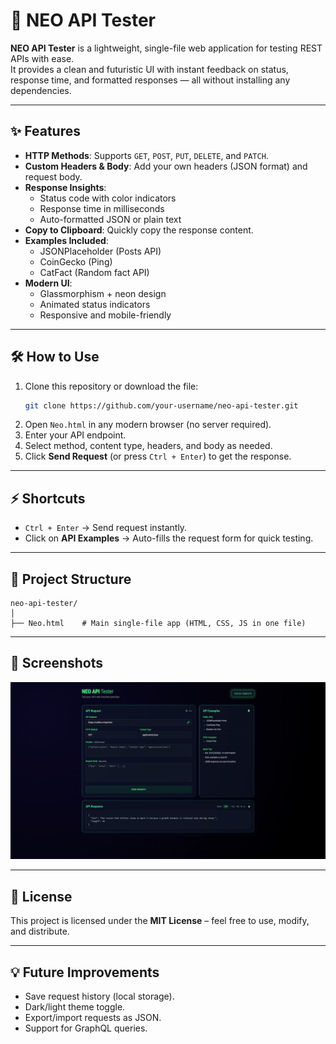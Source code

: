 # 🚀 NEO API Tester

**NEO API Tester** is a lightweight, single-file web application for testing REST APIs with ease.  
It provides a clean and futuristic UI with instant feedback on status, response time, and formatted responses — all without installing any dependencies.

---

## ✨ Features
- **HTTP Methods**: Supports `GET`, `POST`, `PUT`, `DELETE`, and `PATCH`.
- **Custom Headers & Body**: Add your own headers (JSON format) and request body.
- **Response Insights**:
  - Status code with color indicators
  - Response time in milliseconds
  - Auto-formatted JSON or plain text
- **Copy to Clipboard**: Quickly copy the response content.
- **Examples Included**:
  - JSONPlaceholder (Posts API)
  - CoinGecko (Ping)
  - CatFact (Random fact API)
- **Modern UI**:
  - Glassmorphism + neon design
  - Animated status indicators
  - Responsive and mobile-friendly

---

## 🛠 How to Use
1. Clone this repository or download the file:
   ```bash
   git clone https://github.com/your-username/neo-api-tester.git
   ```
2. Open `Neo.html` in any modern browser (no server required).
3. Enter your API endpoint.
4. Select method, content type, headers, and body as needed.
5. Click **Send Request** (or press `Ctrl + Enter`) to get the response.

---

## ⚡ Shortcuts
- `Ctrl + Enter` → Send request instantly.
- Click on **API Examples** → Auto-fills the request form for quick testing.

---

## 📂 Project Structure
```
neo-api-tester/
│
├── Neo.html    # Main single-file app (HTML, CSS, JS in one file)
```

---

## 📸 Screenshots
![App Screenshot](screenshot.png)

---

## 📜 License
This project is licensed under the **MIT License** – feel free to use, modify, and distribute.

---

## 💡 Future Improvements
- Save request history (local storage).
- Dark/light theme toggle.
- Export/import requests as JSON.
- Support for GraphQL queries.
